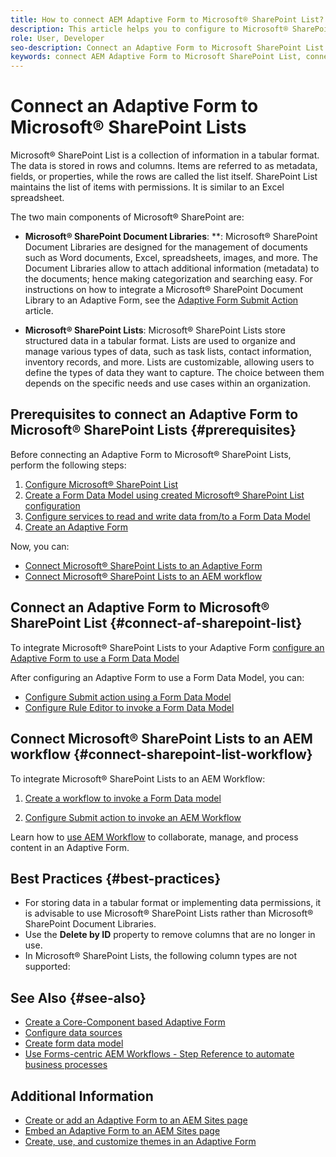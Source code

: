 ```yaml
---
title: How to connect AEM Adaptive Form to Microsoft® SharePoint List?
description: This article helps you to configure to Microsoft® SharePoint List and connect it to an Adaptive Form. Learn how to configure and use it to create form data models.
role: User, Developer
seo-description: Connect an Adaptive Form to Microsoft SharePoint List. Learn how to configure the Microsoft SharePoint list and create a Form Data Model using the configuration. Further, you will learn how to integrate the FDM with your Adaptive Form.
keywords: connect AEM Adaptive Form to Microsoft SharePoint List, connect Adaptive Form to Microsoft SharePoint List, integrate AEM Adaptive Form to Microsoft SharePoint List, integrate Adaptive Form to Microsoft SharePoint List, submit data from an Adaptive Form to SharePoint List, submit AEM workflow to SharePoint List.
---
```


# Connect an Adaptive Form to Microsoft® SharePoint Lists 

Microsoft® SharePoint List is a collection of information in a tabular format. The data is stored in rows and columns. Items are referred to as metadata, fields, or properties, while the rows are called the list itself. SharePoint List maintains the list of items with permissions. It is similar to an Excel spreadsheet.

The two main components of Microsoft® SharePoint are:

* **Microsoft® SharePoint Document Libraries**: **: Microsoft® SharePoint Document Libraries are designed for the management of documents such as Word documents, Excel, spreadsheets, images, and more. The Document Libraries allow to attach additional information (metadata) to the documents; hence making categorization and searching easy. For instructions on how to integrate a Microsoft® SharePoint Document Library to an Adaptive Form, see the [Adaptive Form Submit Action](/help/forms/configuring-submit-actions.md#submit-to-sharepoint) article.

* **Microsoft® SharePoint Lists**: Microsoft® SharePoint Lists store structured data in a tabular format. Lists are used to organize and manage various types of data, such as task lists, contact information, inventory records, and more. Lists are customizable, allowing users to define the types of data they want to capture. The choice between them depends on the specific needs and use cases within an organization. 

## Prerequisites to connect an Adaptive Form to Microsoft® SharePoint Lists {#prerequisites}

Before connecting an Adaptive Form to Microsoft® SharePoint Lists, perform the following steps:

1. [Configure Microsoft® SharePoint List](/help/forms/configure-data-sources.md#configure-microsoft-sharepoint-list)
1. [Create a Form Data Model using created Microsoft® SharePoint List configuration](/help/forms/create-form-data-models.md)
1. [Configure services to read and write data from/to a Form Data Model](/help/forms/work-with-form-data-model.md#configure-services)
1. [Create an Adaptive Form](/help/forms/creating-adaptive-form-core-components.md)

Now, you can:

* [Connect Microsoft® SharePoint Lists to an Adaptive Form](#connect-an-adaptive-form-to-microsoft-sharepoint-list-connect-af-sharepoint-list)
* [Connect Microsoft® SharePoint Lists to an AEM workflow](#connect-sharepoint-list-workflow)

## Connect an Adaptive Form to Microsoft® SharePoint List {#connect-af-sharepoint-list}

To integrate Microsoft® SharePoint Lists to your Adaptive Form [configure an Adaptive Form to use a Form Data Model](/help/forms/creating-adaptive-form-core-components.md#configure-a-schema-or-form-data-model-for-an-adaptive-formconfigure-schema-or-data-model-for-form)

After configuring an Adaptive Form to use a Form Data Model, you can: 

* [Configure Submit action using a Form Data Model](/help/forms/configuring-submit-actions.md#submit-using-form-data-model)
* [Configure Rule Editor to invoke a Form Data Model](/help/forms/rule-editor.md#invoke-form-data-model-service-invoke)

## Connect Microsoft® SharePoint Lists to an AEM workflow {#connect-sharepoint-list-workflow}

To integrate Microsoft® SharePoint Lists to an AEM Workflow:

1. [Create a workflow to invoke a Form Data model](https://experienceleague.adobe.com/docs/experience-manager-65/developing/extending-aem/extending-workflows/workflows-models.html)

    <!--
    To create a new workflow with the editor, perform the following steps:
    1.  Go to your **AEM Forms Author** instance > **[!UICONTROL Tools]** > **[!UICONTROL Workflow]** > **[!UICONTROL Models]**.
    1.  Click **[!UICONTROL Create]** > **[!UICONTROL Create Model]**. The Add Workflow Model dialog appears. 
    1. Specify **[!UICONTROL Title]** and **[!UICONTROL Name (optional)]**.
    1. Click **[!UICONTROL Done]**. The new model is listed in the Workflow Models console.
    1. Select your new workflow, then use **[!UICONTROL Edit]** to open it for configuration.
    1. Add **[!UICONTROL Invoke Form Data Model Service]** step to your workflow.
    1. Confirm the changes with Sync (editor toolbar) to generate the runtime model.
    -->

1. [Configure Submit action to invoke an AEM Workflow](/help/forms/configuring-submit-actions.md#invoke-an-aem-workflow)


Learn how to [use AEM Workflow](https://experienceleague.adobe.com/docs/experience-manager-learn/foundation/workflow/use-workflow.html) to collaborate, manage, and process content in an Adaptive Form.

## Best Practices {#best-practices}

* For storing data in a tabular format or implementing data permissions, it is advisable to use Microsoft® SharePoint Lists rather than Microsoft® SharePoint Document Libraries.
* Use the **Delete by ID** property to remove columns that are no longer in use.
* In Microsoft® SharePoint Lists, the following column types are not supported:


## See Also {#see-also}

* [Create a Core-Component based Adaptive Form](/help/forms/creating-adaptive-form-core-components.md)
* [Configure data sources](/help/forms/configuring-submit-actions.md)
* [Create form data model](/help/forms/create-form-data-models.md)
* [Use Forms-centric AEM Workflows - Step Reference to automate business processes](/help/forms/aem-forms-workflow-step-reference.md)

## Additional Information

* [Create or add an Adaptive Form to an AEM Sites page](/help/forms/create-or-add-an-adaptive-form-to-aem-sites-page.md)
* [Embed an Adaptive Form to an AEM Sites page](/help/forms/embed-adaptive-form-aem-sites.md)
* [Create, use, and customize themes in an Adaptive Form](/help/forms/using-themes-in-core-components.md)







